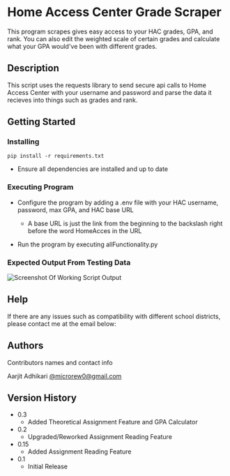 # Home Access Center Grade Scraper

This program scrapes gives easy access to your HAC grades, GPA, and rank. You can also edit the weighted scale of certain grades and calculate what your GPA would've been with different grades. 

## Description

This script uses the requests library to send secure api calls to Home Access Center with your username and password and parse the data it recieves into things such as grades and rank.

## Getting Started

### Installing
```
pip install -r requirements.txt
```
* Ensure all dependencies are installed and up to date

### Executing Program

* Configure the program by adding a .env file with your HAC username, password, max GPA, and HAC base URL
    * A base URL is just the link from the beginning to the backslash right before the word HomeAcces in the URL

* Run the program by executing allFunctionality.py

### Expected Output From Testing Data

![Screenshot Of Working Script Output](<https://media-hosting.imagekit.io//1c68f8c7208b4dc6/screenshot_1741415870664.png?Expires=1836023870&Key-Pair-Id=K2ZIVPTIP2VGHC&Signature=U2PjeZsRtnNnl7npyht~4V0ZSHQsy2vX6ZY2uvNA0-jpQaeKw5X3ErtbCwOOp67q9qKSTHlsRKJmKKtYIfr4dyvB8vMLB12IqEjUiEAisjJ7igV0oQmrKlAFSScJHN5PorqBZjp19myJwhlicZSg8dcVOqlKaMlETK-u64pnBrLmz2d~~cwPd6EaxWiYHadggDwvBAItaQFDETAuzpld2wBeD3SfEWZ6TCo4g8KS92ky1X50j1FEvZsSh733ZAcOlpYRoRMET3PzJnPHhVfd1NtA9aiVf1qQheXw~q52Qi3mf4NRvW2d7xgK74~7PvEY0Ir-CLYr9aZ2QLMUvRcnqw__>)

## Help

If there are any issues such as compatibility with different school districts, please contact me at the email below:

## Authors

Contributors names and contact info

Aarjit Adhikari
[@microrew0@gmail.com](https://gmail.com)

## Version History
* 0.3
    * Added Theoretical Assignment Feature and GPA Calculator
* 0.2
    * Upgraded/Reworked Assignment Reading Feature
* 0.15
    * Added Assignment Reading Feature
* 0.1
    * Initial Release